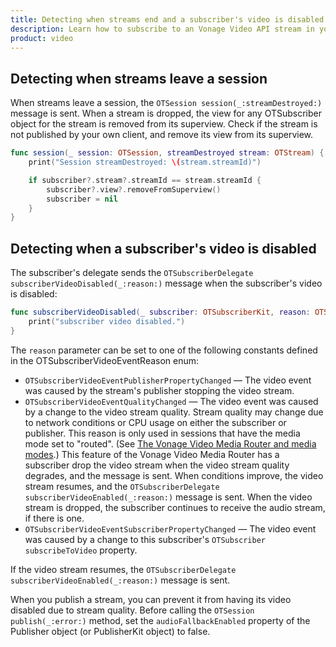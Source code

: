 ```yaml
---
title: Detecting when streams end and a subscriber's video is disabled
description: Learn how to subscribe to an Vonage Video API stream in your iOS application. Once you have connected to a session, you can subscribe to a stream to view video, audio, and signalling data.
product: video
---
```


## Detecting when streams leave a session

When streams leave a session, the `OTSession session(_:streamDestroyed:)` message is sent. When a stream is dropped, the view for any OTSubscriber object for the stream is removed from its superview. Check if the stream is not published by your own client, and remove its view from its superview.

```swift
func session(_ session: OTSession, streamDestroyed stream: OTStream) {
    print("Session streamDestroyed: \(stream.streamId)")

    if subscriber?.stream?.streamId == stream.streamId {
        subscriber?.view?.removeFromSuperview()
        subscriber = nil
    }
}
```

## Detecting when a subscriber's video is disabled

The subscriber's delegate sends the `OTSubscriberDelegate subscriberVideoDisabled(_:reason:)` message when the subscriber's video is disabled:

```swift
func subscriberVideoDisabled(_ subscriber: OTSubscriberKit, reason: OTSubscriberVideoEventReason) {
    print("subscriber video disabled.")
}
```

The `reason` parameter can be set to one of the following constants defined in the OTSubscriberVideoEventReason enum:

* `OTSubscriberVideoEventPublisherPropertyChanged` — The video event was caused by the stream's publisher stopping the video stream.
* `OTSubscriberVideoEventQualityChanged` — The video event was caused by a change to the video stream quality. Stream quality may change due to network conditions or CPU usage on either the subscriber or publisher. This reason is only used in sessions that have the media mode set to "routed". (See [The Vonage Video Media Router and media modes](/video/guides/create-session#the-media-router-and-media-modes).) This feature of the Vonage Video Media Router has a subscriber drop the video stream when the video stream quality degrades, and the message is sent. When conditions improve, the video stream resumes, and the `OTSubscriberDelegate subscriberVideoEnabled(_:reason:)` message is sent. When the video stream is dropped, the subscriber continues to receive the audio stream, if there is one.
* `OTSubscriberVideoEventSubscriberPropertyChanged` — The video event was caused by a change to this subscriber's `OTSubscriber subscribeToVideo` property.

If the video stream resumes, the `OTSubscriberDelegate subscriberVideoEnabled(_:reason:)` message is sent.

When you publish a stream, you can prevent it from having its video disabled due to stream quality. Before calling the `OTSession publish(_:error:)` method, set the `audioFallbackEnabled` property of the Publisher object (or PublisherKit object) to false.
